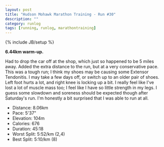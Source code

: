 ```yaml
---
layout: post
title: "Hudson Mohawk Marathon Training - Run #30"
description: ""
category: runlog
tags: [running, runlog, marathontraining]
---
```

{% include JB/setup %}

**6.44km warm-up.**

Had to drop the car off at the shop, which just so happened
to be 5 miles away. Added the extra distance to the run, but
at a very conservative pace. This was a tough run; I think my
shoes may be causing some Extensor Tendonitis. I may take a few
days off, or switch up to an older pair of shoes. Left foot hurts
a lot, and right knee is locking up a bit. I really feel like I've
lost a lot of muscle mass too; I feel like I have so little strength
in my legs. I guess some slowdown and soreness should be expected
though after Saturday's run. I'm honestly a bit surprised that I was
able to run at all.

+ Distance: 8.06km
+ Pace: 5'37"
+ Elevation: 104m
+ Calories: 676
+ Duration: 45:18
+ Worst Split: 5:52/km (2,4)
+ Best Split: 5:10/km (8)
